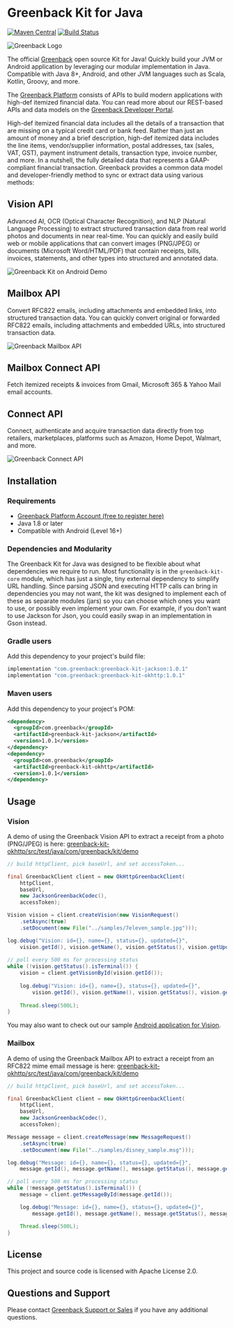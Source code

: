 # Greenback Kit for Java

[![Maven Central](https://img.shields.io/maven-central/v/com.greenback/greenback-java)](https://mvnrepository.com/artifact/com.greenback/greenback-java)
[![Build Status](https://travis-ci.org/greenback-inc/greenback-java.svg?branch=master)](https://travis-ci.org/greenback-inc/greenback-java)

![Greenback Logo](https://www.greenback.com/assets/f/blogs/github-greenback-java/greenback-logo-badge.png)

The official [Greenback](https://www.greenback.com) open source Kit for Java! Quickly build your JVM or Android application by leveraging our modular implementation in Java. Compatible with Java 8+, Android, and other JVM languages such as Scala, Kotlin, Groovy, and more.

The [Greenback Platform](https://www.greenback.com/platform) consists of APIs to build modern applications with high-def itemized financial data.  You can read more about our REST-based APIs and data models on the [Greenback Developer Portal](https://developer.greenback.com).

High-def itemized financial data includes all the details of a transaction that are missing on a typical credit card or bank feed.  Rather than just an amount of money and a brief description, high-def itemized data includes the line items, vendor/supplier information, postal addresses, tax (sales, VAT, GST), payment instrument details, transaction type, invoice number, and more. In a nutshell, the fully detailed data that represents a GAAP-compliant financial transaction. Greenback provides a common data model and developer-friendly method to sync or extract data using various methods:

## Vision API

Advanced AI, OCR (Optical Character Recognition), and NLP (Natural Language Processing) to extract structured transaction data from real world photos and documents in near real-time. You can quickly and easily build web or mobile applications that can convert images (PNG/JPEG) or documents (Microsoft Word/HTML/PDF) that contain receipts, bills, invoices, statements, and other types into structured and annotated data.

![Greenback Kit on Android Demo](https://www.greenback.com/assets/f/blogs/github-greenback-java/greenback-vision-demo.gif)

## Mailbox API

Convert RFC822 emails, including attachments and embedded links, into structured transaction data. You can quickly convert original or forwarded RFC822 emails, including attachments and embedded URLs, into structured transaction data.

![Greenback Mailbox API](https://www.greenback.com/assets/f/blogs/github-greenback-java/mailbox-markup-min.png)

## Mailbox Connect API

Fetch itemized receipts & invoices from Gmail, Microsoft 365 & Yahoo Mail email accounts.

## Connect API

Connect, authenticate and acquire transaction data directly from top retailers,  marketplaces, platforms such as Amazon, Home Depot, Walmart, and more.

![Greenback Connect API](https://www.greenback.com/assets/f/blogs/github-greenback-java/connect-phones-min.png)


## Installation

### Requirements

- [Greenback Platform Account (free to register here)](https://www.greenback.com/platform/enroll)
- Java 1.8 or later
- Compatible with Android (Level 16+)

### Dependencies and Modularity

The Greenback Kit for Java was designed to be flexible about what dependencies we require to run. Most functionality is in the `greenback-kit-core` module, which has just a single, tiny external dependency to simplify URL handling. Since parsing JSON and executing HTTP calls can bring in dependencies you may not want, the kit was designed to implement each of these as separate modules (jars) so you can choose which ones you want to use, or possibly even implement your own.  For example, if you don't want to use Jackson for Json, you could easily swap in an implementation in Gson instead.

### Gradle users

Add this dependency to your project's build file:

```groovy
implementation "com.greenback:greenback-kit-jackson:1.0.1"
implementation "com.greenback:greenback-kit-okhttp:1.0.1"
```

### Maven users

Add this dependency to your project's POM:

```xml
<dependency>
  <groupId>com.greenback</groupId>
  <artifactId>greenback-kit-jackson</artifactId>
  <version>1.0.1</version>
</dependency>
<dependency>
  <groupId>com.greenback</groupId>
  <artifactId>greenback-kit-okhttp</artifactId>
  <version>1.0.1</version>
</dependency>
```


## Usage

### Vision

A demo of using the Greenback Vision API to extract a receipt from a photo (PNG/JPEG) is here: [greenback-kit-okhttp/src/test/java/com/greenback/kit/demo](greenback-kit-okhttp/src/test/java/com/greenback/kit/demo)

```java
// build httpClient, pick baseUrl, and set accessToken...

final GreenbackClient client = new OkHttpGreenbackClient(
    httpClient,
    baseUrl,
    new JacksonGreenbackCodec(),
    accessToken);

Vision vision = client.createVision(new VisionRequest()
    .setAsync(true)
    .setDocument(new File("../samples/7eleven_sample.jpg")));

log.debug("Vision: id={}, name={}, status={}, updated={}",
    vision.getId(), vision.getName(), vision.getStatus(), vision.getUpdatedAt());
            
// poll every 500 ms for processing status
while (!vision.getStatus().isTerminal()) {
    vision = client.getVisionById(vision.getId());
                
    log.debug("Vision: id={}, name={}, status={}, updated={}",
        vision.getId(), vision.getName(), vision.getStatus(), vision.getUpdatedAt());
                
    Thread.sleep(500L);
}
```

You may also want to check out our sample [Android application for Vision](https://github.com/greenback-inc/greenback-android-demo).


### Mailbox

A demo of using the Greenback Mailbox API to extract a receipt from an RFC822 mime email message is here: [greenback-kit-okhttp/src/test/java/com/greenback/kit/demo](greenback-kit-okhttp/src/test/java/com/greenback/kit/demo)

```java
// build httpClient, pick baseUrl, and set accessToken...

final GreenbackClient client = new OkHttpGreenbackClient(
    httpClient,
    baseUrl,
    new JacksonGreenbackCodec(),
    accessToken);

Message message = client.createMessage(new MessageRequest()
    .setAsync(true)
    .setDocument(new File("../samples/disney_sample.msg")));

log.debug("Message: id={}, name={}, status={}, updated={}",
    message.getId(), message.getName(), message.getStatus(), message.getUpdatedAt());

// poll every 500 ms for processing status
while (!message.getStatus().isTerminal()) {
    message = client.getMessageById(message.getId());

    log.debug("Message: id={}, name={}, status={}, updated={}",
        message.getId(), message.getName(), message.getStatus(), message.getUpdatedAt());

    Thread.sleep(500L);
}
```

## License

This project and source code is licensed with Apache License 2.0.

## Questions and Support

Please contact [Greenback Support or Sales](https://www.greenback.com/contact) if you have any additional questions.
